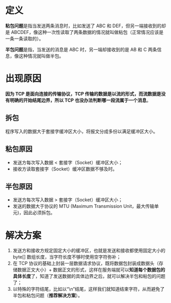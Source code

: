 # 定义

**粘包问题**是指当发送两条消息时，比如发送了 ABC 和 DEF，但另一端接收到的却是 ABCDEF，像这种一次性读取了两条数据的情况就叫做粘包（正常情况应该是一条一条读取的）。

**半包问题**是指，当发送的消息是 ABC 时，另一端却接收到的是 AB 和 C 两条信息，像这种情况就叫做半包。

# 出现原因

**因为 TCP 是面向连接的传输协议，TCP 传输的数据是以流的形式，而流数据是没有明确的开始结尾边界，所以 TCP 也没办法判断哪一段流属于一个消息**。

## 拆包

程序写入的数据大于套接字缓冲区大小，将报文分成多份以满足缓冲区大小。

## 粘包原因

- 发送方每次写入数据 < 套接字（Socket）缓冲区大小；
- 接收方读取套接字（Socket）缓冲区数据不够及时。

## 半包原因

- 发送方每次写入数据 > 套接字（Socket）缓冲区大小；
- 发送的数据大于协议的 MTU (Maximum Transmission Unit，最大传输单元)，因此必须拆包。

# 解决方案

1. 发送方和接收方规定固定大小的缓冲区，也就是发送和接收都使用固定大小的 byte[] 数组长度，当字符长度不够时使用空字符弥补；
2. 在 TCP 协议的基础上封装一层数据请求协议，既将数据包封装成数据头（存储数据正文大小）+ 数据正文的形式，这样在服务端就可以**知道每个数据包的具体长度**了，知道了发送数据的具体边界之后，就可以解决半包和粘包的问题了；
3. 以特殊的字符结尾，比如以“\n”结尾，这样我们就知道结束字符，从而避免了半包和粘包问题（**推荐解决方案**）。

